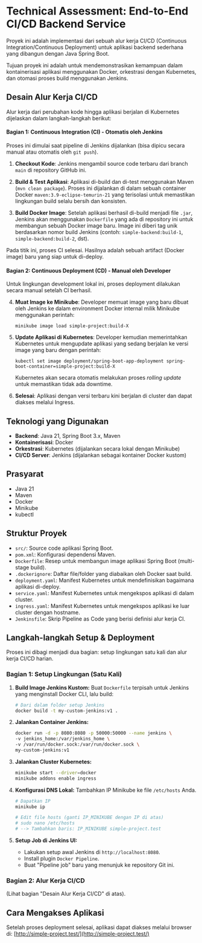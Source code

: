 # Technical Assessment: End-to-End CI/CD Backend Service

Proyek ini adalah implementasi dari sebuah alur kerja CI/CD (Continuous Integration/Continuous Deployment) untuk aplikasi backend sederhana yang dibangun dengan Java Spring Boot.

Tujuan proyek ini adalah untuk mendemonstrasikan kemampuan dalam kontainerisasi aplikasi menggunakan Docker, orkestrasi dengan Kubernetes, dan otomasi proses build menggunakan Jenkins.

## Desain Alur Kerja CI/CD

Alur kerja dari perubahan kode hingga aplikasi berjalan di Kubernetes dijelaskan dalam langkah-langkah berikut:

#### Bagian 1: Continuous Integration (CI) - Otomatis oleh Jenkins
Proses ini dimulai saat pipeline di Jenkins dijalankan (bisa dipicu secara manual atau otomatis oleh `git push`).

1.  **Checkout Kode**: Jenkins mengambil source code terbaru dari branch `main` di repository GitHub ini.

2.  **Build & Test Aplikasi**: Aplikasi di-build dan di-test menggunakan Maven (`mvn clean package`). Proses ini dijalankan di dalam sebuah container Docker `maven:3.9-eclipse-temurin-21` yang terisolasi untuk memastikan lingkungan build selalu bersih dan konsisten.

3.  **Build Docker Image**: Setelah aplikasi berhasil di-build menjadi file `.jar`, Jenkins akan menggunakan `Dockerfile` yang ada di repository ini untuk membangun sebuah Docker image baru. Image ini diberi tag unik berdasarkan nomor build Jenkins (contoh: `simple-backend:build-1`, `simple-backend:build-2`, dst).

Pada titik ini, proses CI selesai. Hasilnya adalah sebuah artifact (Docker image) baru yang siap untuk di-deploy.

#### Bagian 2: Continuous Deployment (CD) - Manual oleh Developer
Untuk lingkungan development lokal ini, proses deployment dilakukan secara manual setelah CI berhasil.

4.  **Muat Image ke Minikube**: Developer memuat image yang baru dibuat oleh Jenkins ke dalam environment Docker internal milik Minikube menggunakan perintah:
    ```
    minikube image load simple-project:build-X
    ```
5.  **Update Aplikasi di Kubernetes**: Developer kemudian memerintahkan Kubernetes untuk mengupdate aplikasi yang sedang berjalan ke versi image yang baru dengan perintah:
    ```
    kubectl set image deployment/spring-boot-app-deployment spring-boot-container=simple-project:build-X
    ```
    Kubernetes akan secara otomatis melakukan proses *rolling update* untuk memastikan tidak ada downtime.

6.  **Selesai**: Aplikasi dengan versi terbaru kini berjalan di cluster dan dapat diakses melalui Ingress.

## Teknologi yang Digunakan
- **Backend**: Java 21, Spring Boot 3.x, Maven
- **Kontainerisasi**: Docker
- **Orkestrasi**: Kubernetes (dijalankan secara lokal dengan Minikube)
- **CI/CD Server**: Jenkins (dijalankan sebagai kontainer Docker kustom)

## Prasyarat
- Java 21
- Maven
- Docker
- Minikube
- kubectl

## Struktur Proyek
- `src/`: Source code aplikasi Spring Boot.
- `pom.xml`: Konfigurasi dependensi Maven.
- `Dockerfile`: Resep untuk membangun image aplikasi Spring Boot (multi-stage build).
- `.dockerignore`: Daftar file/folder yang diabaikan oleh Docker saat build.
- `deployment.yaml`: Manifest Kubernetes untuk mendefinisikan bagaimana aplikasi di-deploy.
- `service.yaml`: Manifest Kubernetes untuk mengekspos aplikasi di dalam cluster.
- `ingress.yaml`: Manifest Kubernetes untuk mengekspos aplikasi ke luar cluster dengan hostname.
- `Jenkinsfile`: Skrip Pipeline as Code yang berisi definisi alur kerja CI.

## Langkah-langkah Setup & Deployment

Proses ini dibagi menjadi dua bagian: setup lingkungan satu kali dan alur kerja CI/CD harian.

### Bagian 1: Setup Lingkungan (Satu Kali)

1.  **Build Image Jenkins Kustom:**
    Buat `Dockerfile` terpisah untuk Jenkins yang menginstall Docker CLI, lalu build:
    ```bash
    # Dari dalam folder setup Jenkins
    docker build -t my-custom-jenkins:v1 .
    ```

2.  **Jalankan Container Jenkins:**
    ```bash
    docker run -d -p 8080:8080 -p 50000:50000 --name jenkins \
    -v jenkins_home:/var/jenkins_home \
    -v /var/run/docker.sock:/var/run/docker.sock \
    my-custom-jenkins:v1
    ```

3.  **Jalankan Cluster Kubernetes:**
    ```bash
    minikube start --driver=docker
    minikube addons enable ingress
    ```

4.  **Konfigurasi DNS Lokal:**
    Tambahkan IP Minikube ke file `/etc/hosts` Anda.
    ```bash
    # Dapatkan IP
    minikube ip

    # Edit file hosts (ganti IP_MINIKUBE dengan IP di atas)
    # sudo nano /etc/hosts
    # --> Tambahkan baris: IP_MINIKUBE simple-project.test
    ```

5.  **Setup Job di Jenkins UI:**
    - Lakukan setup awal Jenkins di `http://localhost:8080`.
    - Install plugin `Docker Pipeline`.
    - Buat "Pipeline job" baru yang menunjuk ke repository Git ini.

### Bagian 2: Alur Kerja CI/CD
(Lihat bagian "Desain Alur Kerja CI/CD" di atas).

## Cara Mengakses Aplikasi
Setelah proses deployment selesai, aplikasi dapat diakses melalui browser di:
[http://simple-project.test/](http://simple-project.test/)